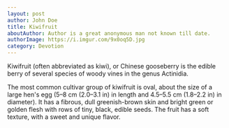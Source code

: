 ```yaml
---
layout: post
author: John Doe
title: Kiwifruit
aboutAuthor: Author is a great anonymous man not known till date.
authorImage: https://i.imgur.com/9x0oq5D.jpg
category: Devotion
---
```

Kiwifruit (often abbreviated as kiwi), or Chinese gooseberry is the edible
berry of several species of woody vines in the genus Actinidia.
<!-- ![my image]() -->

The most common cultivar group of kiwifruit is oval, about the size of a large
hen's egg (5–8 cm (2.0–3.1 in) in length and 4.5–5.5 cm (1.8–2.2 in) in
diameter). It has a fibrous, dull greenish-brown skin and bright green or
golden flesh with rows of tiny, black, edible seeds. The fruit has a soft
texture, with a sweet and unique flavor.